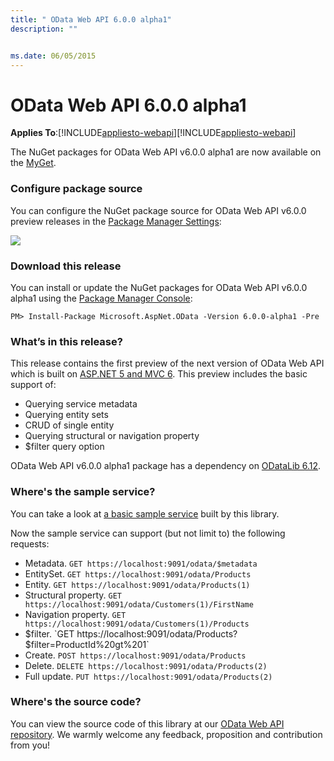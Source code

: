 ```yaml
---
title: " OData Web API 6.0.0 alpha1"
description: ""


ms.date: 06/05/2015
---
```

# OData Web API 6.0.0 alpha1
**Applies To**:[!INCLUDE[appliesto-webapi](../includes/appliesto-webapi-v7.md)][!INCLUDE[appliesto-webapi](../includes/appliesto-webapi-v6.md)]

The NuGet packages for OData Web API v6.0.0 alpha1 are now available on the [MyGet](https://www.myget.org/F/odatavnext/api/v2).

### Configure package source
You can configure the NuGet package source for OData Web API v6.0.0 preview releases in the [Package Manager Settings](https://docs.nuget.org/Consume/Package-Manager-Dialog):

![](/odata/assets/07-06-package-src.png)

### Download this release
You can install or update the NuGet packages for OData Web API v6.0.0 alpha1 using the [Package Manager Console](https://docs.nuget.org/docs/start-here/using-the-package-manager-console):

```
PM> Install-Package Microsoft.AspNet.OData -Version 6.0.0-alpha1 -Pre
```

### What’s in this release?
This release contains the first preview of the next version of OData Web API which is built on [ASP.NET 5 and MVC 6](https://www.asp.net/vnext). This preview includes the basic support of:

 - Querying service metadata
 - Querying entity sets
 - CRUD of single entity
 - Querying structural or navigation property
 - $filter query option
 
OData Web API v6.0.0 alpha1 package has a dependency on [ODataLib 6.12](https://www.nuget.org/packages/Microsoft.OData.Core/6.12.0).

### Where's the sample service?
You can take a look at [a basic sample service](https://github.com/OData/WebApi/tree/v6.0.0-alpha1/vNext/samples/ODataSample.Web) built by this library.

Now the sample service can support (but not limit to) the following requests:

 - Metadata. `GET https://localhost:9091/odata/$metadata`
 - EntitySet. `GET https://localhost:9091/odata/Products`
 - Entity. `GET https://localhost:9091/odata/Products(1)`
 - Structural property. `GET https://localhost:9091/odata/Customers(1)/FirstName`
 - Navigation property. `GET https://localhost:9091/odata/Customers(1)/Products`
 - $filter. `GET https://localhost:9091/odata/Products?$filter=ProductId%20gt%201`
 - Create. `POST https://localhost:9091/odata/Products`
 - Delete. `DELETE https://localhost:9091/odata/Products(2)`
 - Full update. `PUT https://localhost:9091/odata/Products(2)`

### Where's the source code?
You can view the source code of this library at our [OData Web API repository](https://github.com/OData/WebApi/tree/v6.0.0-alpha1/vNext). We warmly welcome any feedback, proposition and contribution from you!